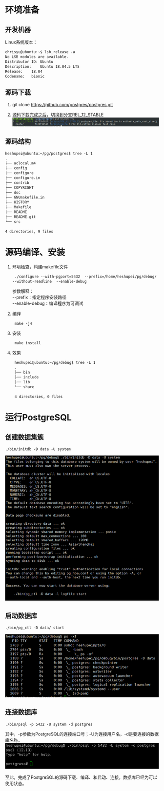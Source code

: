 # 环境准备  
## 开发机器
Linux系统版本：  

    chrisyu@ubuntu:~$ lsb_release -a
    No LSB modules are available.
    Distributor ID:	Ubuntu
    Description:	Ubuntu 18.04.5 LTS
    Release:	18.04
    Codename:	bionic
## 源码下载
1. git clone https://github.com/postgres/postgres.git  
  
2. 源码下载完成之后，切换到分支REL_12_STABLE  
![切换分支](https://github.com/HeShuP/HeShuP.github.io/raw/gh-pages/_posts/images/postgresql/branch.png)

## 源码结构
    heshupei@ubuntu:~/pg/postgres$ tree -L 1
    .
    ├── aclocal.m4
    ├── config
    ├── configure
    ├── configure.in
    ├── contrib
    ├── COPYRIGHT
    ├── doc
    ├── GNUmakefile.in
    ├── HISTORY
    ├── Makefile
    ├── README
    ├── README.git
    └── src

    4 directories, 9 files

# 源码编译、安装

1. 环境检查，构建makefile文件  

        ./configure --with-pgport=5432  --prefix=/home/heshupei/pg/debug/  --without-readline  --enable-debug  

    参数解释：  
        --prefix：指定程序安装路径  
        --enable-debug：编译程序为可调试  

2. 编译  
    
        make -j4

3. 安装  

        make install 

4. 效果  
  
        heshupei@ubuntu:~/pg/debug$ tree -L 1
        .
        ├── bin
        ├── include
        ├── lib
        └── share

        4 directories, 0 files

# 运行PostgreSQL 

## 创建数据集簇  
    ./bin/initdb -D data -U system
![initdb](https://github.com/HeShuP/HeShuP.github.io/raw/gh-pages/_posts/images/postgresql/initdb.png) 

## 启动数据库
    ./bin/pg_ctl -D data/ start
![initdb](https://github.com/HeShuP/HeShuP.github.io/raw/gh-pages/_posts/images/postgresql/startdb.png) 

## 连接数据库
    ./bin/psql -p 5432 -U system -d postgres  
   
其中，-p参数为PostgreSQL的连接端口号；-U为连接用户名，-d是要连接的数据库名称。  
![initdb](https://github.com/HeShuP/HeShuP.github.io/raw/gh-pages/_posts/images/postgresql/psql.png)   


至此，完成了PostgreSQL的源码下载、编译、和启动、连接，数据库已经为可以使用状态。